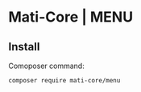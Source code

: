 # Mati-Core  | MENU

Install
-------

Comoposer command:
```bash
composer require mati-core/menu
```